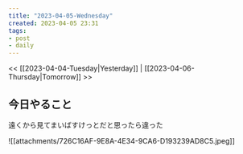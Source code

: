 ```yaml
---
title: "2023-04-05-Wednesday"
created: 2023-04-05 23:31
tags:
- post
- daily
---
```


<< [[2023-04-04-Tuesday|Yesterday]] | [[2023-04-06-Thursday|Tomorrow]] >>

## 今日やること

遠くから見てまいばすけっとだと思ったら違った

![[attachments/726C16AF-9E8A-4E34-9CA6-D193239AD8C5.jpeg]]